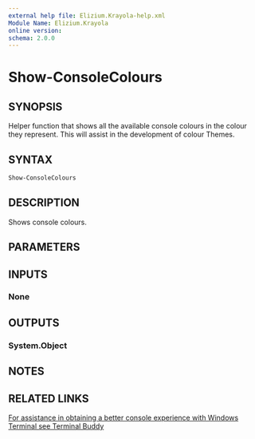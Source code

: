 ```yaml
---
external help file: Elizium.Krayola-help.xml
Module Name: Elizium.Krayola
online version:
schema: 2.0.0
---
```


# Show-ConsoleColours

## SYNOPSIS

  Helper function that shows all the available console colours in the colour
  they represent. This will assist in the development of colour Themes.

## SYNTAX

```powershell
Show-ConsoleColours
```

## DESCRIPTION

Shows console colours.

## PARAMETERS

## INPUTS

### None

## OUTPUTS

### System.Object

## NOTES

## RELATED LINKS

[For assistance in obtaining a better console experience with Windows Terminal see Terminal Buddy](https://github.com/plastikfan/TerminalBuddy)
